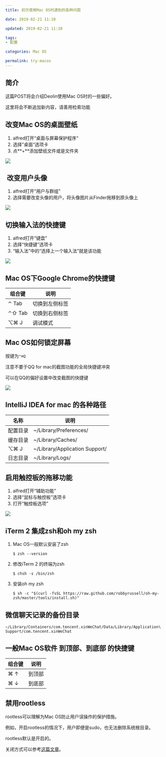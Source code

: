 ```yaml
---
title: 初次使用Mac OS时遇到的各种问题

date: 2019-02-21 11:10

updated: 2019-02-21 11:10

tags:
- 配置

categories: Mac OS

permalink: try-macos
---
```


## 简介

这篇POST将会介绍Deolin使用Mac OS时的一些偏好。

这里将会不断追加新内容，请善用检索功能



## 改变Mac OS的桌面壁纸

1. alfred打开“桌面与屏幕保护程序“
2. 选择”桌面“选项卡
3. 点**+**添加壁纸文件或是文件夹

![](/images/try-macos-01.png)



##  改变用户头像

1. alfred打开“用户与群组”
2. 选择需要改变头像的用户，将头像图片从Finder拖移到原头像上

![](/images/try-macos-02.png)



## 切换输入法的快捷键

1. alfred打开“键盘”
2. 选择“快捷键”选项卡
3. “输入法”中的“选择上一个输入法”就是该功能

![](/images/try-macos-03.png)



## Mac OS下Google Chrome的快捷键

| 组合键   | 说明           |
| -------- | -------------- |
| ⌃ Tab    | 切换到左侧标签 |
| ⌃⇧   Tab | 切换到右侧标签 |
| ⌥⌘ J     | 调试模式       |



## Mac OS如何锁定屏幕

按键为`⌃⌘Q`

注意不要于QQ for mac的截图功能的全局快捷键冲突

可以在QQ的偏好设置中改变截图的快捷键

![](/images/try-macos-04.png)



## IntelliJ IDEA for mac 的各种路径

| 名称     | 说明                                             |
| -------- | ------------------------------------------------ |
| 配置目录 | ~/Library/Preferences/<PRODUCT><VERSION>         |
| 缓存目录 | ~/Library/Caches/<PRODUCT><VERSION>              |
| ⌥⌘ J     | ~/Library/Application Support/<PRODUCT><VERSION> |
| 日志目录 | ~/Library/Logs/<PRODUCT><VERSION>                |



## 启用触控板的拖移功能

1. alfred打开“辅助功能”
2. 选择“鼠标与触控板”选项卡
3. 打开“触控板选项”

![](/images/try-macos-05.png)



## iTerm 2 集成zsh和oh my zsh

1. Mac OS一般默认安装了zsh

   ~~~shell
   $ zsh --version
   ~~~

2. 修改iTerm 2 的终端为zsh

   ~~~shell
   $ chsh -s /bin/zsh
   ~~~

3. 安装oh my zsh

   ~~~shell
   $ sh -c "$(curl -fsSL https://raw.github.com/robbyrussell/oh-my-zsh/master/tools/install.sh)"
   ~~~



## 微信聊天记录的备份目录

~~~shell
~/Library/Containers/com.tencent.xinWeChat/Data/Library/Application\ Support/com.tencent.xinWeChat
~~~



## 一般Mac OS软件 到顶部、到底部 的快捷键

| 组合键 | 说明   |
| ------ | ------ |
| ⌘ ↑    | 到顶部 |
| ⌘ ↓    | 到底部 |



## 禁用rootless

rootless可以理解为Mac OS防止用户误操作的保护措施。

例如，开启rootless的情况下，用户即便是sudo，也无法删除系统根目录。

rootless默认是开启的。

关闭方式可以参考[这篇文章](https://blog.csdn.net/jcl314159/article/details/82710452)。